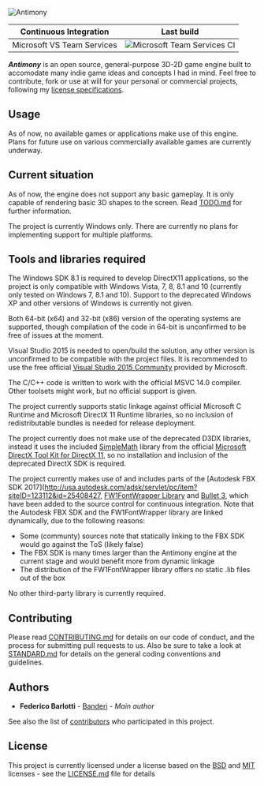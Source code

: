 ![Antimony](http://i.imgur.com/AYQpSka.png)

| Continuous Integration    | Last build    |
| ------------- |:-------------:|
| Microsoft VS Team Services          |![Microsoft Team Services CI](https://banderi.visualstudio.com/_apis/public/build/definitions/ed4db6b1-d928-4080-8bdc-edf144c3fcac/1/badge)|

_**Antimony**_ is an open source, general-purpose 3D-2D game engine built to accomodate many indie game ideas and concepts I had in mind. Feel free to contribute, fork or use at will for your personal or commercial projects, following my [license specifications](LICENSE.md).

## Usage

As of now, no available games or applications make use of this engine. Plans for future use on various commercially available games are currently underway.

## Current situation

As of now, the engine does not support any basic gameplay. It is only capable of rendering basic 3D shapes to the screen.
Read [TODO.md](TODO.md) for further information.

The project is currently Windows only. There are currently no plans for implementing support for multiple platforms.

## Tools and libraries required

The Windows SDK 8.1 is required to develop DirectX11 applications, so the project is only compatible with Windows Vista, 7, 8, 8.1 and 10 (currently only tested on Windows 7, 8.1 and 10). Support to the deprecated Windows XP and other versions of Windows is currently not given.

Both 64-bit (x64) and 32-bit (x86) version of the operating systems are supported, though compilation of the code in 64-bit is unconfirmed to be free of issues at the moment.

Visual Studio 2015 is needed to open/build the solution, any other version is unconfirmed to be compatible with the project files. It is recommended to use the free official [Visual Studio 2015 Community](https://www.visualstudio.com/en-us/products/visual-studio-community-vs.aspx) provided by Microsoft.

The C/C++ code is written to work with the official MSVC 14.0 compiler. Other toolsets might work, but no official support is given.

The project currently supports static linkage against official Microsoft C Runtime and Microsoft DirectX 11 Runtime libraries, so no inclusion of redistributable bundles is needed for release deployment.

The project currently does not make use of the deprecated D3DX libraries, instead it uses the included [SimpleMath](https://blogs.msdn.microsoft.com/shawnhar/2013/01/08/simplemath-a-simplified-wrapper-for-directxmath/) library from the official [Microsoft DirectX Tool Kit for DirectX 11](https://github.com/Microsoft/DirectXTK), so no installation and inclusion of the deprecated DirectX SDK is required.

The project currently makes use of and includes parts of the [Autodesk FBX SDK 2017](http://usa.autodesk.com/adsk/servlet/pc/item?siteID=123112&id=25408427, [FW1FontWrapper Library](https://fw1.codeplex.com/) and [Bullet 3](https://github.com/bulletphysics/bullet3), which have been added to the source control for continuous integration. Note that the Autodesk FBX SDK and the FW1FontWrapper library are linked dynamically, due to the following reasons:
- Some (communty) sources note that statically linking to the FBX SDK would go against the ToS (likely false)
- The FBX SDK is many times larger than the Antimony engine at the current stage and would benefit more from dynamic linkage
- The distribution of the FW1FontWrapper library offers no static .lib files out of the box

No other third-party library is currently required.

## Contributing

Please read [CONTRIBUTING.md](CONTRIBUTING.md) for details on our code of conduct, and the process for submitting pull requests to us.
Also be sure to take a look at [STANDARD.md](STANDARD.md) for details on the general coding conventions and guidelines.

## Authors

* **Federico Barlotti** - [Banderi](https://github.com/Banderi) - *Main author*

See also the list of [contributors](https://github.com/Banderi/Project-X/contributors) who participated in this project.

## License

This project is currently licensed under a license based on the [BSD](https://choosealicense.com/licenses/bsd-2-clause/) and [MIT](https://choosealicense.com/licenses/mit/) licenses - see the [LICENSE.md](LICENSE.md) file for details
